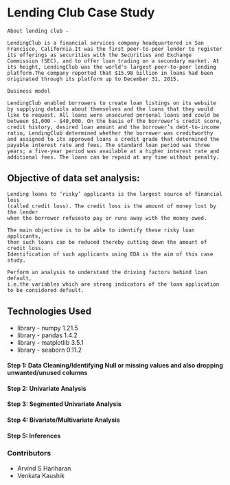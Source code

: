 # Lending Club Case Study

```
About lending club - 

LendingClub is a financial services company headquartered in San Francisco, California.It was the first peer-to-peer lender to register its offerings as securities with the Securities and Exchange Commission (SEC), and to offer loan trading on a secondary market. At its height, LendingClub was the world's largest peer-to-peer lending platform.The company reported that $15.98 billion in loans had been originated through its platform up to December 31, 2015.

Business model

LendingClub enabled borrowers to create loan listings on its website by supplying details about themselves and the loans that they would like to request. All loans were unsecured personal loans and could be between $1,000 - $40,000. On the basis of the borrower’s credit score, credit history, desired loan amount and the borrower’s debt-to-income ratio, LendingClub determined whether the borrower was creditworthy and assigned to its approved loans a credit grade that determined the payable interest rate and fees. The standard loan period was three years; a five-year period was available at a higher interest rate and additional fees. The loans can be repaid at any time without penalty.

```

## Objective of data set analysis:  

``` 
Lending loans to ‘risky’ applicants is the largest source of financial loss
(called credit loss). The credit loss is the amount of money lost by the lender 
when the borrower refusesto pay or runs away with the money owed.  

The main objective is to be able to identify these risky loan applicants, 
then such loans can be reduced thereby cutting down the amount of credit loss. 
Identification of such applicants using EDA is the aim of this case study.   

Perform an analysis to understand the driving factors behind loan default,
i.e.the variables which are strong indicators of the loan application to be considered default.

```


## Technologies Used
- library - numpy 1.21.5
- library - pandas 1.4.2
- library - matplotlib 3.5.1
- library - seaborn 0.11.2

#### Step 1: Data Cleaning/Identifying Null or missing values and also dropping unwanted/unused columns  
#### Step 2: Univariate Analysis
#### Step 3: Segmented Univariate Analysis
#### Step 4: Bivariate/Multivariate Analysis
#### Step 5: Inferences


### Contributors
- Arvind S Hariharan
- Venkata Kaushik